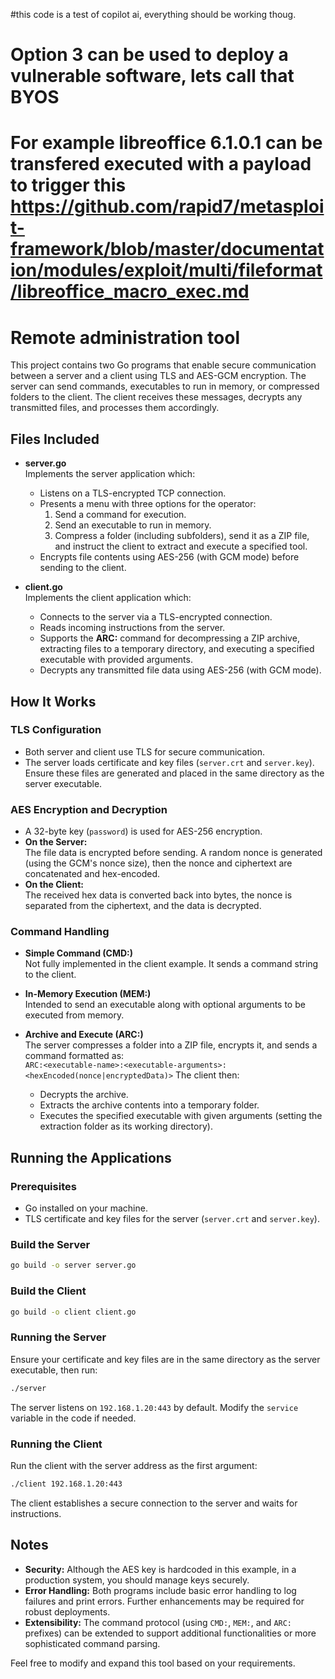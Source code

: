 #this code is a test of copilot ai, everything should be working thoug.
# Option 3 can be used to deploy a vulnerable software, lets call that BYOS
# For example libreoffice 6.1.0.1 can be transfered executed with a payload to trigger this https://github.com/rapid7/metasploit-framework/blob/master/documentation/modules/exploit/multi/fileformat/libreoffice_macro_exec.md
# Remote administration tool

This project contains two Go programs that enable secure communication between a server and a client using TLS and AES-GCM encryption. The server can send commands, executables to run in memory, or compressed folders to the client. The client receives these messages, decrypts any transmitted files, and processes them accordingly.

## Files Included

- **server.go**  
  Implements the server application which:
  - Listens on a TLS-encrypted TCP connection.
  - Presents a menu with three options for the operator:
    1. Send a command for execution.
    2. Send an executable to run in memory.
    3. Compress a folder (including subfolders), send it as a ZIP file, and instruct the client to extract and execute a specified tool.
  - Encrypts file contents using AES-256 (with GCM mode) before sending to the client.

- **client.go**  
  Implements the client application which:
  - Connects to the server via a TLS-encrypted connection.
  - Reads incoming instructions from the server.
  - Supports the **ARC:** command for decompressing a ZIP archive, extracting files to a temporary directory, and executing a specified executable with provided arguments.
  - Decrypts any transmitted file data using AES-256 (with GCM mode).

## How It Works

### TLS Configuration
- Both server and client use TLS for secure communication.
- The server loads certificate and key files (`server.crt` and `server.key`). Ensure these files are generated and placed in the same directory as the server executable.

### AES Encryption and Decryption
- A 32-byte key (`password`) is used for AES-256 encryption.
- **On the Server:**  
  The file data is encrypted before sending. A random nonce is generated (using the GCM's nonce size), then the nonce and ciphertext are concatenated and hex-encoded.
- **On the Client:**  
  The received hex data is converted back into bytes, the nonce is separated from the ciphertext, and the data is decrypted.

### Command Handling
- **Simple Command (CMD:)**  
  Not fully implemented in the client example. It sends a command string to the client.
  
- **In-Memory Execution (MEM:)**  
  Intended to send an executable along with optional arguments to be executed from memory.

- **Archive and Execute (ARC:)**  
  The server compresses a folder into a ZIP file, encrypts it, and sends a command formatted as:  
  `ARC:<executable-name>:<executable-arguments>:<hexEncoded(nonce|encryptedData)>`
  The client then:
  - Decrypts the archive.
  - Extracts the archive contents into a temporary folder.
  - Executes the specified executable with given arguments (setting the extraction folder as its working directory).

## Running the Applications

### Prerequisites
- Go installed on your machine.
- TLS certificate and key files for the server (`server.crt` and `server.key`).

### Build the Server
```bash
go build -o server server.go
```

### Build the Client
```bash
go build -o client client.go
```

### Running the Server
Ensure your certificate and key files are in the same directory as the server executable, then run:
```bash
./server
```
The server listens on `192.168.1.20:443` by default. Modify the `service` variable in the code if needed.

### Running the Client
Run the client with the server address as the first argument:
```bash
./client 192.168.1.20:443
```
The client establishes a secure connection to the server and waits for instructions.

## Notes
- **Security:** Although the AES key is hardcoded in this example, in a production system, you should manage keys securely.
- **Error Handling:** Both programs include basic error handling to log failures and print errors. Further enhancements may be required for robust deployments.
- **Extensibility:** The command protocol (using `CMD:`, `MEM:`, and `ARC:` prefixes) can be extended to support additional functionalities or more sophisticated command parsing.

Feel free to modify and expand this tool based on your requirements.
